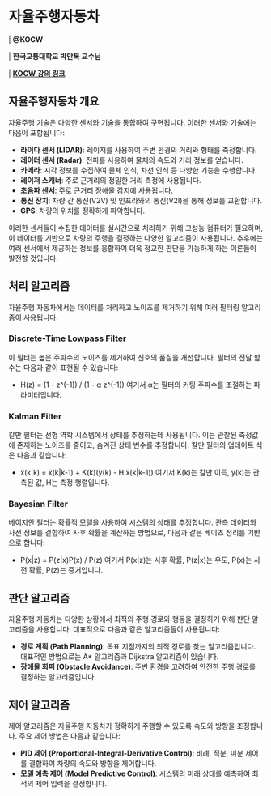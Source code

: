 # 자율주행자동차
| **@KOCW**

| **한국교통대학교 박만복 교수님**

| **[KOCW 강의 링크](http://www.kocw.net/home/cview.do?cid=0db40444a9908778)**

## 자율주행자동차 개요
자율주행 기술은 다양한 센서와 기술을 통합하여 구현됩니다. 이러한 센서와 기술에는 다음이 포함됩니다:

- **라이다 센서 (LIDAR)**: 레이저를 사용하여 주변 환경의 거리와 형태를 측정합니다.
- **레이더 센서 (Radar)**: 전파를 사용하여 물체의 속도와 거리 정보를 얻습니다.
- **카메라**: 시각 정보를 수집하여 물체 인식, 차선 인식 등 다양한 기능을 수행합니다.
- **레이저 스캐너**: 주로 근거리의 정밀한 거리 측정에 사용됩니다.
- **초음파 센서**: 주로 근거리 장애물 감지에 사용됩니다.
- **통신 장치**: 차량 간 통신(V2V) 및 인프라와의 통신(V2I)을 통해 정보를 교환합니다.
- **GPS**: 차량의 위치를 정확하게 파악합니다.

이러한 센서들이 수집한 데이터를 실시간으로 처리하기 위해 고성능 컴퓨터가 필요하며, 이 데이터를 기반으로 차량의 주행을 결정하는 다양한 알고리즘이 사용됩니다. 추후에는 여러 센서에서 제공하는 정보를 융합하여 더욱 정교한 판단을 가능하게 하는 이론들이 발전할 것입니다.

## 처리 알고리즘
자율주행 자동차에서는 데이터를 처리하고 노이즈를 제거하기 위해 여러 필터링 알고리즘이 사용됩니다.

### Discrete-Time Lowpass Filter
이 필터는 높은 주파수의 노이즈를 제거하여 신호의 품질을 개선합니다. 필터의 전달 함수는 다음과 같이 표현될 수 있습니다:
- H(z) = (1 - z^(-1)) / (1 - α z^(-1))
여기서 α는 필터의 커팅 주파수를 조절하는 파라미터입니다.

### Kalman Filter
칼만 필터는 선형 역학 시스템에서 상태를 추정하는데 사용됩니다. 이는 관찰된 측정값에 존재하는 노이즈를 줄이고, 숨겨진 상태 변수를 추정합니다. 칼만 필터의 업데이트 식은 다음과 같습니다:
- x̂(k|k) = x̂(k|k-1) + K(k)(y(k) - H x̂(k|k-1))
여기서 K(k)는 칼만 이득, y(k)는 관측된 값, H는 측정 행렬입니다.

### Bayesian Filter
베이지안 필터는 확률적 모델을 사용하여 시스템의 상태를 추정합니다. 관측 데이터와 사전 정보를 결합하여 사후 확률을 계산하는 방법으로, 다음과 같은 베이즈 정리를 기반으로 합니다:
- P(x|z) = P(z|x)P(x) / P(z)
여기서 P(x|z)는 사후 확률, P(z|x)는 우도, P(x)는 사전 확률, P(z)는 증거입니다.

## 판단 알고리즘
자율주행 자동차는 다양한 상황에서 최적의 주행 경로와 행동을 결정하기 위해 판단 알고리즘을 사용합니다. 대표적으로 다음과 같은 알고리즘들이 사용됩니다:

- **경로 계획 (Path Planning)**: 목표 지점까지의 최적 경로를 찾는 알고리즘입니다. 대표적인 방법으로는 A* 알고리즘과 Dijkstra 알고리즘이 있습니다.
- **장애물 회피 (Obstacle Avoidance)**: 주변 환경을 고려하여 안전한 주행 경로를 결정하는 알고리즘입니다.

## 제어 알고리즘
제어 알고리즘은 자율주행 자동차가 정확하게 주행할 수 있도록 속도와 방향을 조정합니다. 주요 제어 방법은 다음과 같습니다:

- **PID 제어 (Proportional-Integral-Derivative Control)**: 비례, 적분, 미분 제어를 결합하여 차량의 속도와 방향을 제어합니다.
- **모델 예측 제어 (Model Predictive Control)**: 시스템의 미래 상태를 예측하여 최적의 제어 입력을 결정합니다.
